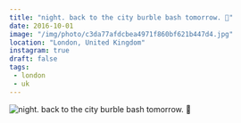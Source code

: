 ```yaml
---
title: "night. back to the city burble bash tomorrow. 🌌"
date: 2016-10-01
image: "/img/photo/c3da77afdcbea4971f860bf621b447d4.jpg"
location: "London, United Kingdom"
instagram: true
draft: false
tags:
 - london
 - uk
---
```


![night. back to the city burble bash tomorrow. 🌌](/img/photo/c3da77afdcbea4971f860bf621b447d4.jpg)
